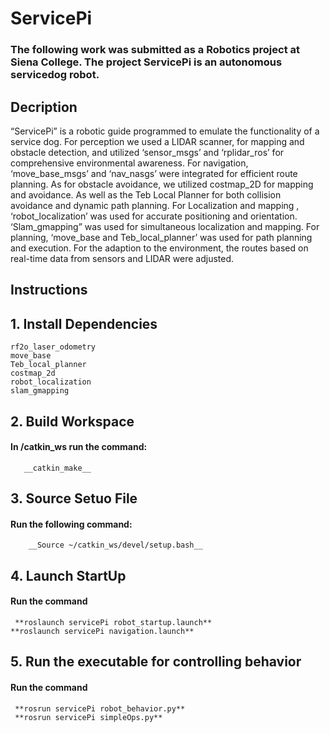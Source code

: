 # ServicePi
### The following work was submitted as a Robotics project at Siena College. The project ServicePi is an autonomous servicedog robot. 


## Decription
 “ServicePi” is a robotic guide programmed to emulate the functionality of a service dog. For perception we used a LIDAR scanner, for mapping and obstacle detection, and utilized ‘sensor_msgs’ and ‘rplidar_ros’ for comprehensive environmental awareness. For navigation, ‘move_base_msgs’ and ‘nav_nasgs’ were integrated for efficient route planning. As for obstacle avoidance, we utilized costmap_2D for mapping and avoidance. As well as the Teb Local Planner for both collision avoidance and dynamic path planning. For Localization and mapping , ‘robot_localization’ was used for accurate positioning and orientation. ‘Slam_gmapping” was used for simultaneous localization and mapping. For planning, ‘move_base and Teb_local_planner’ was used for path planning and execution. For the adaption to the environment, the routes based on real-time data from sensors and LIDAR were adjusted. 

## Instructions
## 1. Install Dependencies 
    rf2o_laser_odometry
    move_base
    Teb_local_planner
    costmap_2d
    robot_localization
    slam_gmapping
## 2. Build Workspace 
####     In __/catkin_ws__ run the command:
       __catkin_make__
## 3. Source Setuo File 
####     Run the following command: 
        __Source ~/catkin_ws/devel/setup.bash__
## 4. Launch StartUp 
#### Run the command 
     **roslaunch servicePi robot_startup.launch**
    **roslaunch servicePi navigation.launch**
## 5.  Run the executable for controlling behavior 
#### Run the command 
     **rosrun servicePi robot_behavior.py**
     **rosrun servicePi simpleOps.py**

